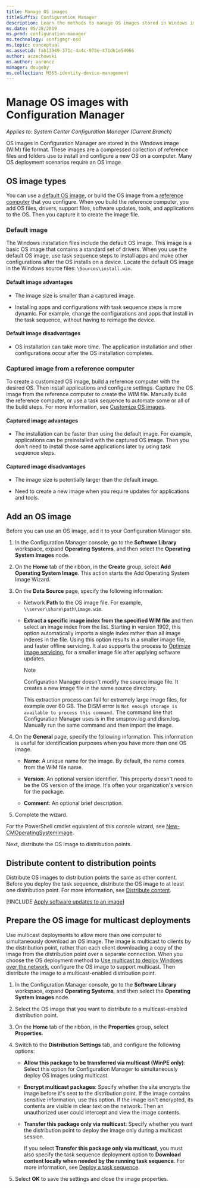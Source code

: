 ```yaml
---
title: Manage OS images
titleSuffix: Configuration Manager
description: Learn the methods to manage OS images stored in Windows image (WIM) files.
ms.date: 05/28/2019
ms.prod: configuration-manager
ms.technology: configmgr-osd
ms.topic: conceptual
ms.assetid: fab13949-371c-4a4c-978e-471db1e54966
author: aczechowski
ms.author: aaroncz
manager: dougeby
ms.collection: M365-identity-device-management
---
```


# Manage OS images with Configuration Manager

*Applies to: System Center Configuration Manager (Current Branch)*

OS images in Configuration Manager are stored in the Windows image (WIM) file format. These images are a compressed collection of reference files and folders use to install and configure a new OS on a computer. Many OS deployment scenarios require an OS image.


## OS image types

You can use a [default OS image](#default-image), or build the OS image from a [reference computer](#bkmk_capture) that you configure. When you build the reference computer, you add OS files, drivers, support files, software updates, tools, and applications to the OS. Then you capture it to create the image file.

### Default image

The Windows installation files include the default OS image. This image is a basic OS image that contains a standard set of drivers. When you use the default OS image, use task sequence steps to install apps and make other configurations after the OS installs on a device. Locate the default OS image in the Windows source files: `\Sources\install.wim`.  

#### Default image advantages

- The image size is smaller than a captured image.  

- Installing apps and configurations with task sequence steps is more dynamic. For example, change the configurations and apps that install in the task sequence, without having to reimage the device.  

#### Default image disadvantages

- OS installation can take more time. The application installation and other configurations occur after the OS installation completes.  


### <a name="bkmk_capture"></a> Captured image from a reference computer

To create a customized OS image, build a reference computer with the desired OS. Then install applications and configure settings. Capture the OS image from the reference computer to create the WIM file. Manually build the reference computer, or use a task sequence to automate some or all of the build steps. For more information, see [Customize OS images](/sccm/osd/get-started/customize-operating-system-images).  

#### Captured image advantages

- The installation can be faster than using the default image. For example, applications can be preinstalled with the captured OS image. Then you don't need to install those same applications later by using task sequence steps.  

#### Captured image disadvantages

- The image size is potentially larger than the default image.  

- Need to create a new image when you require updates for applications and tools.  


## <a name="BKMK_AddOSImages"></a> Add an OS image  

Before you can use an OS image, add it to your Configuration Manager site.

1. In the Configuration Manager console, go to the **Software Library** workspace, expand **Operating Systems**, and then select the **Operating System Images** node.  

2. On the **Home** tab of the ribbon, in the **Create** group, select **Add Operating System Image**. This action starts the Add Operating System Image Wizard.  

3. On the **Data Source** page, specify the following information:

    - Network **Path** to the OS image file. For example, `\\server\share\path\image.wim`.

    - **Extract a specific image index from the specified WIM file** and then select an image index from the list.<!--3719699--> Starting in version 1902, this option automatically imports a single index rather than all image indexes in the file. Using this option results in a smaller image file, and faster offline servicing. It also supports the process to [Optimize image servicing](#bkmk_resetbase), for a smaller image file after applying software updates.  

        > [!Note]  
        > Configuration Manager doesn't modify the source image file. It creates a new image file in the same source directory.
        >
        > This extraction process can fail for extremely large image files, for example over 60 GB. The DISM error is `Not enough storage is available to process this command.` The command line that Configuration Manager uses is in the smsprov.log and dism.log. Manually run the same command and then import the image.<!-- SCCMDocs-pr issue 3502 -->  

4. On the **General** page, specify the following information. This information is useful for identification purposes when you have more than one OS image.  

    - **Name**: A unique name for the image. By default, the name comes from the WIM file name.  

    - **Version**: An optional version identifier. This property doesn't need to be the OS version of the image. It's often your organization's version for the package.  

    - **Comment**: An optional brief description.  

5. Complete the wizard.  

For the PowerShell cmdlet equivalent of this console wizard, see [New-CMOperatingSystemImage](https://docs.microsoft.com/powershell/module/configurationmanager/new-cmoperatingsystemimage?view=sccm-ps).

Next, distribute the OS image to distribution points.  


## <a name="BKMK_DistributeBootImages"></a> Distribute content to distribution points  

Distribute OS images to distribution points the same as other content. Before you deploy the task sequence, distribute the OS image to at least one distribution point. For more information, see [Distribute content](/sccm/core/servers/deploy/configure/deploy-and-manage-content#bkmk_distribute).  


[!INCLUDE [Apply software updates to an image](includes/wim-apply-updates.md)]


## <a name="BKMK_OSImageMulticast"></a> Prepare the OS image for multicast deployments  

Use multicast deployments to allow more than one computer to simultaneously download an OS image. The image is multicast to clients by the distribution point, rather than each client downloading a copy of the image from the distribution point over a separate connection. When you choose the OS deployment method to [Use multicast to deploy Windows over the network](/sccm/osd/deploy-use/use-multicast-to-deploy-windows-over-the-network), configure the OS image to support multicast. Then distribute the image to a multicast-enabled distribution point.

1. In the Configuration Manager console, go to the **Software Library** workspace, expand **Operating Systems**, and then select the **Operating System Images** node.  

2. Select the OS image that you want to distribute to a multicast-enabled distribution point.  

3. On the **Home** tab of the ribbon, in the **Properties** group, select **Properties**.  

4. Switch to the **Distribution Settings** tab, and configure the following options:  

    - **Allow this package to be transferred via multicast (WinPE only)**: Select this option for Configuration Manager to simultaneously deploy OS images using multicast.  

    - **Encrypt multicast packages**: Specify whether the site encrypts the image before it's sent to the distribution point. If the image contains sensitive information, use this option. If the image isn't encrypted, its contents are visible in clear text on the network. Then an unauthorized user could intercept and view the image contents.  

    - **Transfer this package only via multicast**: Specify whether you want the distribution point to deploy the image only during a multicast session.  

         If you select **Transfer this package only via multicast**, you must also specify the task sequence deployment option to **Download content locally when needed by the running task sequence**. For more information, see [Deploy a task sequence](/sccm/osd/deploy-use/deploy-a-task-sequence).  

5. Select **OK** to save the settings and close the image properties.  
